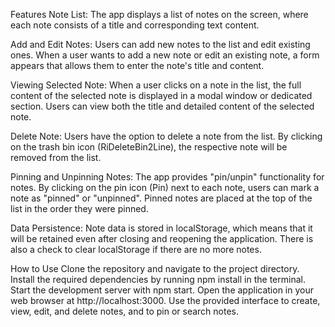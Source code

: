 
Features
Note List: The app displays a list of notes on the screen, where each note consists of a title and corresponding text content.

Add and Edit Notes: Users can add new notes to the list and edit existing ones. When a user wants to add a new note or edit an existing note, a form appears that allows them to enter the note's title and content.

Viewing Selected Note: When a user clicks on a note in the list, the full content of the selected note is displayed in a modal window or dedicated section. Users can view both the title and detailed content of the selected note.

Delete Note: Users have the option to delete a note from the list. By clicking on the trash bin icon (RiDeleteBin2Line), the respective note will be removed from the list.

Pinning and Unpinning Notes: The app provides "pin/unpin" functionality for notes. By clicking on the pin icon (Pin) next to each note, users can mark a note as "pinned" or "unpinned". Pinned notes are placed at the top of the list in the order they were pinned.

Data Persistence: Note data is stored in localStorage, which means that it will be retained even after closing and reopening the application. There is also a check to clear localStorage if there are no more notes.

How to Use
Clone the repository and navigate to the project directory.
Install the required dependencies by running npm install in the terminal.
Start the development server with npm start.
Open the application in your web browser at http://localhost:3000.
Use the provided interface to create, view, edit, and delete notes, and to pin or search notes.
